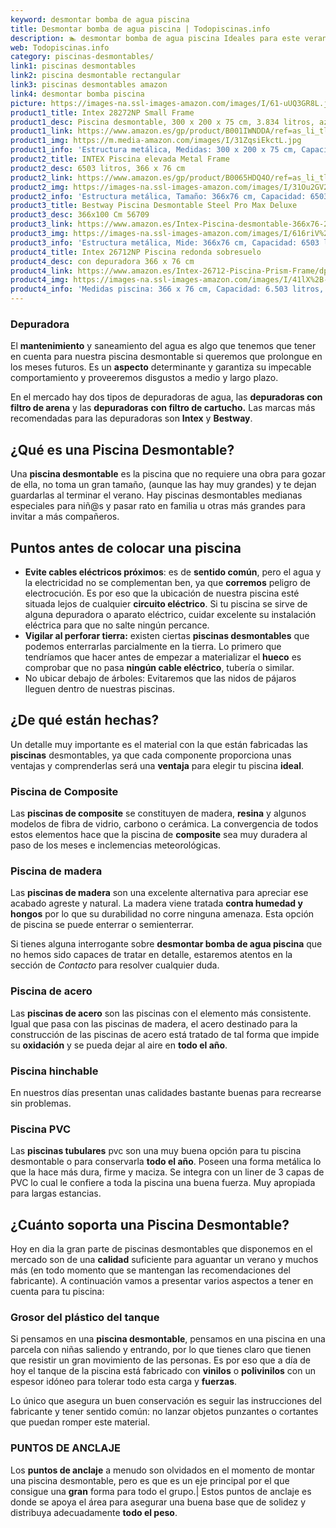 ```yaml
---
keyword: desmontar bomba de agua piscina
title: Desmontar bomba de agua piscina | Todopiscinas.info
description: 🏊 desmontar bomba de agua piscina Ideales para este verano 2021. Aquí puedes comprar desmontar bomba de agua piscina y comparar con otras similares. No dejes escapar desmontar bomba de agua piscina a un precio realmente tentador.
web: Todopiscinas.info
category: piscinas-desmontables/
link1: piscinas desmontables
link2: piscina desmontable rectangular
link3: piscinas desmontables amazon
link4: desmontar bomba piscina
picture: https://images-na.ssl-images-amazon.com/images/I/61-uUQ3GR8L.jpg
product1_title: Intex 28272NP Small Frame
product1_desc: Piscina desmontable, 300 x 200 x 75 cm, 3.834 litros, azul
product1_link: https://www.amazon.es/gp/product/B001IWNDDA/ref=as_li_tl?ie=UTF8&camp=3638&creative=24630&creativeASIN=B001IWNDDA&linkCode=as2&tag=todopiscinas0e-21&linkId=25b9d647487c889cb6ef56ed63f50ca1
product1_img: https://m.media-amazon.com/images/I/31ZqsiEkctL.jpg
product1_info: 'Estructura metálica, Medidas: 300 x 200 x 75 cm, Capacidad: 3.834 litros, Para 6 personas (+ 6 años), Fácil montaje, Forma rectangular'
product2_title: INTEX Piscina elevada Metal Frame
product2_desc: 6503 litros, 366 x 76 cm
product2_link: https://www.amazon.es/gp/product/B0065HDQ4O/ref=as_li_tl?ie=UTF8&camp=3638&creative=24630&creativeASIN=B0065HDQ4O&linkCode=as2&tag=todopiscinas0e-21&linkId=ed2430e3ba564d3527ee103df33ed7b3
product2_img: https://images-na.ssl-images-amazon.com/images/I/31Ou2GV2SAL.jpg
product2_info: 'Estructura metálica, Tamaño: 366x76 cm, Capacidad: 6503 litros, Forma circular, De 4 a 7 personas (+6 años)'
product3_title: Bestway Piscina Desmontable Steel Pro Max Deluxe
product3_desc: 366x100 Cm 56709
product3_link: https://www.amazon.es/Intex-Piscina-desmontable-366x76-28210NP/dp/B0065HDQ4O?__mk_es_ES=%C3%85M%C3%85%C5%BD%C3%95%C3%91&crid=25UQGV9HG2INI&dchild=1&keywords=piscinas+desmontables&qid=1615854176&sprefix=piscinas+dem%2Caps%2C201&sr=8-5&linkCode=ll1&tag=todopiscinas0e-21&linkId=34f200977c6cbaab1f3f4d9ac0e64755&language=es_ES&ref_=as_li_ss_tl
product3_img: https://images-na.ssl-images-amazon.com/images/I/616riV%2BiY3L.jpg
product3_info: 'Estructura metálica, Mide: 366x76 cm, Capacidad: 6503 litros, De 4 a 7 personas mayores de 6 años, Forma circular, Tecnología Super-Tough'
product4_title: Intex 26712NP Piscina redonda sobresuelo
product4_desc: con depuradora 366 x 76 cm
product4_link: https://www.amazon.es/Intex-26712-Piscina-Prism-Frame/dp/B07FB823GL?__mk_es_ES=%C3%85M%C3%85%C5%BD%C3%95%C3%91&dchild=1&keywords=piscinas+desmontables+con+depuradora&qid=1615936418&sr=8-5&linkCode=ll1&tag=todopiscinas0e-21&linkId=d98699de7830cd471766fa1daa36de34&language=es_ES&ref_=as_li_ss_tl
product4_img: https://images-na.ssl-images-amazon.com/images/I/41lX%2B-YpibL.jpg
product4_info: 'Medidas piscina: 366 x 76 cm, Capacidad: 6.503 litros, Incluye depuradora de cartucha A, Lona resistente triple capa'
---
```




### Depuradora

El **mantenimiento** y saneamiento del agua es algo que tenemos que tener en cuenta para nuestra piscina desmontable si queremos que prolongue en los meses futuros. Es un **aspecto** determinante y garantiza su impecable comportamiento y proveeremos disgustos a medio y largo plazo.

En el mercado hay dos tipos de depuradoras de agua, las **depuradoras con filtro de arena** y  las **depuradoras** **con filtro de cartucho.** Las marcas más recomendadas para las depuradoras son **Intex** y **Bestway**.

<stats-list :link1=link1 :link2=link2 :link3=link3 :link4=link4 :category=category></stats-list>
## ¿Qué es una Piscina Desmontable?

Una **piscina desmontable** es la piscina que no requiere una obra para gozar de ella, no toma un gran tamaño, (aunque las hay muy grandes) y te dejan guardarlas al terminar el verano. Hay piscinas desmontables medianas especiales para niñ@s y pasar rato en familia u otras más grandes para invitar a más compañeros.

<brand-panel :title=product1_title :desc=product1_desc :img=product1_img :link=product1_link></brand-panel>

<external-banner></external-banner>



## Puntos antes de colocar una piscina



*   **Evite cables eléctricos próximos**: es de **sentido común**, pero el agua y la electricidad no se complementan ben, ya que **corremos** peligro de electrocución. Es por eso que la ubicación de nuestra piscina esté situada lejos de cualquier **circuito eléctrico**. Si tu piscina se sirve de alguna depuradora o aparato eléctrico, cuidar excelente su instalación eléctrica para que no salte ningún percance.
*   **Vigilar al perforar tierra:** existen ciertas **piscinas desmontables** que podemos enterrarlas parcialmente en la tierra. Lo primero  que tendríamos que hacer antes de empezar a materializar el **hueco** es comprobar que no pasa **ningún cable eléctrico**, tubería o similar.
*   No ubicar debajo de árboles: Evitaremos que las nidos de pájaros lleguen dentro de nuestras piscinas.


## ¿De qué  están hechas?

Un detalle muy importante es el material con la que están fabricadas las **piscinas** desmontables, ya que cada componente proporciona unas ventajas y comprenderlas  será una **ventaja** para elegir tu piscina **ideal**.


### Piscina de Composite

Las **piscinas de composite** se constituyen de madera, **resina** y algunos modelos de fibra de vidrio, carbono o cerámica. La convergencia de todos estos elementos hace que la piscina de **composite** sea muy duradera al paso de los meses e inclemencias meteorológicas.


### Piscina de madera

Las **piscinas de madera** son una excelente alternativa para apreciar ese acabado agreste y natural. La madera viene tratada **contra humedad y hongos** por lo que su durabilidad no corre ninguna amenaza. Esta opción de piscina se puede enterrar o semienterrar.

Si tienes alguna interrogante sobre **desmontar bomba de agua piscina** que no hemos sido capaces de tratar en detalle, estaremos atentos en la sección de _Contacto_ para resolver cualquier duda.


### Piscina de acero

Las **piscinas de acero** son las piscinas con el elemento más consistente. Igual que pasa con las piscinas de madera, el acero destinado para la construcción de las piscinas de acero está tratado de tal forma que impide su **oxidación** y se pueda dejar al aire en **todo el año**.


### Piscina hinchable

 En nuestros días presentan unas calidades bastante buenas para recrearse sin problemas.


### Piscina  PVC

Las **piscinas tubulares** pvc son una muy buena opción para tu piscina desmontable o para conservarla **todo el año**. Poseen una forma metálica lo que la hace más dura, firme y maciza. Se integra con un liner de 3 capas de PVC lo cual le confiere a toda la piscina una buena fuerza. Muy apropiada para largas estancias.


## ¿Cuánto soporta una Piscina Desmontable?

Hoy en dia la gran parte de piscinas desmontables que disponemos en el mercado son de una **calidad** suficiente para aguantar un verano y muchos más (en todo momento que se mantengan las recomendaciones del fabricante). A continuación vamos a presentar varios aspectos a tener en cuenta para tu piscina:


### Grosor del plástico del tanque

Si pensamos en una **piscina desmontable**, pensamos en una piscina en una parcela con niñas saliendo y entrando, por lo que tienes claro que tienen que resistir un gran movimiento de las personas. Es por eso que a día de hoy el tanque de la piscina está fabricado con **vinilos** o **polivinilos** con un espesor idóneo para tolerar todo esta carga y **fuerzas**.

Lo único que asegura un	 buen conservación es seguir las instrucciones del fabricante y tener sentido común: no lanzar objetos punzantes o cortantes que puedan romper este material.


### PUNTOS DE ANCLAJE

Los **puntos de anclaje** a menudo son olvidados en el momento de montar una piscina desmontable, pero  es que es un eje principal por el que consigue una **gran** forma para todo el grupo.| Estos puntos de anclaje es donde se apoya el área para asegurar una buena base que de solidez y distribuya adecuadamente **todo el peso**.